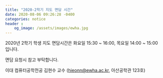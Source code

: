```yaml
---
title: "2020-2학기 지도 면담 시간" 
date: 2020-08-06 09:26:28 -0400
categories: notice
header :
    og_image: /assets/images/ewha.jpg
---
```


2020년 2학기 학생 지도 면담시간은 
화요일 15:30 ~ 16:00, 목요일 14:00 ~ 15:00 입니다. 

면담 요청시 참고 부탁합니다. 

이대 컴퓨터공학전공 김현수 교수 (hieonn@ewha.ac.kr, 아산공학관 123호)
